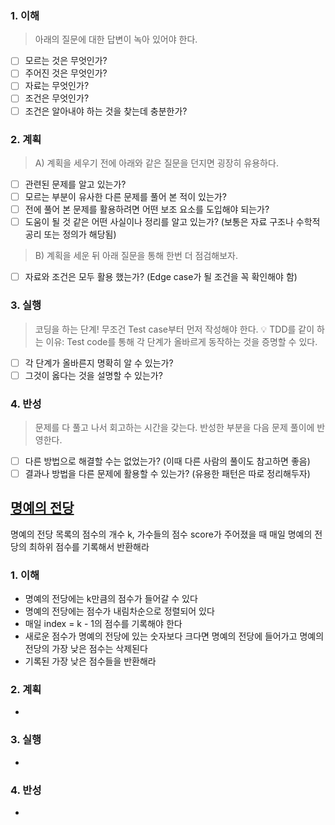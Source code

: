 ### 1. 이해
> 아래의 질문에 대한 답변이 녹아 있어야 한다.

- [ ] 모르는 것은 무엇인가?
- [ ] 주어진 것은 무엇인가?
- [ ] 자료는 무엇인가?
- [ ] 조건은 무엇인가?
- [ ] 조건은 알아내야 하는 것을 찾는데 충분한가?

### 2. 계획
> A) 계획을 세우기 전에 아래와 같은 질문을 던지면 굉장히 유용하다.

- [ ] 관련된 문제를 알고 있는가?
- [ ] 모르는 부분이 유사한 다른 문제를 풀어 본 적이 있는가?
- [ ] 전에 풀어 본 문제를 활용하려면 어떤 보조 요소를 도입해야 되는가?
- [ ] 도움이 될 것 같은 어떤 사실이나 정리를 알고 있는가? (보통은 자료 구조나 수학적 공리 또는 정의가 해당됨)

> B) 계획을 세운 뒤 아래 질문을 통해 한번 더 점검해보자.

- [ ] 자료와 조건은 모두 활용 했는가? (Edge case가 될 조건을 꼭 확인해야 함)

### 3. 실행
> 코딩을 하는 단계! 무조건 Test case부터 먼저 작성해야 한다.
💡 TDD를 같이 하는 이유: Test code를 통해 각 단계가 올바르게 동작하는 것을 증명할 수 있다.

- [ ] 각 단계가 올바른지 명확히 알 수 있는가?
- [ ] 그것이 옳다는 것을 설명할 수 있는가?

### 4. 반성
> 문제를 다 풀고 나서 회고하는 시간을 갖는다. 반성한 부분을 다음 문제 풀이에 반영한다.

- [ ] 다른 방법으로 해결할 수는 없었는가? (이때 다른 사람의 풀이도 참고하면 좋음)
- [ ] 결과나 방법을 다른 문제에 활용할 수 있는가? (유용한 패턴은 따로 정리해두자)

## [명예의 전당](https://school.programmers.co.kr/learn/courses/30/lessons/138477?language=kotlin)
명예의 전당 목록의 점수의 개수 k, 가수들의 점수 score가 주어졌을 때 
매일 명예의 전당의 최하위 점수를 기록해서 반환해라 

### 1. 이해
- 명예의 전당에는 k만큼의 점수가 들어갈 수 있다 
- 명예의 전당에는 점수가 내림차순으로 정렬되어 있다 
- 매일 index = k - 1의 점수를 기록해야 한다 
- 새로운 점수가 명예의 전당에 있는 숫자보다 크다면 명예의 전당에 들어가고 명예의 전당의 가장 낮은 점수는 삭제된다 
- 기록된 가장 낮은 점수들을 반환해라 

### 2. 계획
- 

### 3. 실행
- 

### 4. 반성
-

